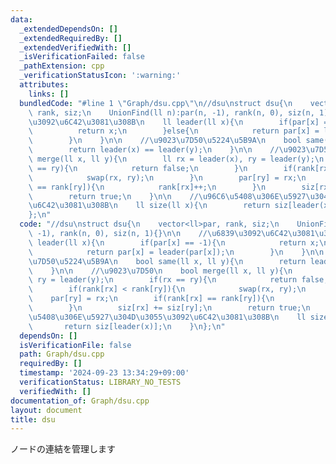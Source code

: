 ```yaml
---
data:
  _extendedDependsOn: []
  _extendedRequiredBy: []
  _extendedVerifiedWith: []
  _isVerificationFailed: false
  _pathExtension: cpp
  _verificationStatusIcon: ':warning:'
  attributes:
    links: []
  bundledCode: "#line 1 \"Graph/dsu.cpp\"\n//dsu\nstruct dsu{\n    vector<ll>par,\
    \ rank, siz;\n    UnionFind(ll n):par(n, -1), rank(n, 0), siz(n, 1){}\n\n    //\u6839\
    \u3092\u6C42\u3081\u308B\n    ll leader(ll x){\n        if(par[x] == -1){\n  \
    \          return x;\n        }else{\n            return par[x] = leader(par[x]);\n\
    \        }\n    }\n\n    //\u9023\u7D50\u5224\u5B9A\n    bool same(ll x, ll y){\n\
    \        return leader(x) == leader(y);\n    }\n\n    //\u9023\u7D50\n    bool\
    \ merge(ll x, ll y){\n        ll rx = leader(x), ry = leader(y);\n        if(rx\
    \ == ry){\n            return false;\n        }\n        if(rank[rx] < rank[ry]){\n\
    \            swap(rx, ry);\n        }\n        par[ry] = rx;\n        if(rank[rx]\
    \ == rank[ry]){\n            rank[rx]++;\n        }\n        siz[rx] += siz[ry];\n\
    \        return true;\n    }\n\n    //\u96C6\u5408\u306E\u5927\u304D\u3055\u3092\
    \u6C42\u3081\u308B\n    ll size(ll x){\n        return siz[leader(x)];\n    }\n\
    };\n"
  code: "//dsu\nstruct dsu{\n    vector<ll>par, rank, siz;\n    UnionFind(ll n):par(n,\
    \ -1), rank(n, 0), siz(n, 1){}\n\n    //\u6839\u3092\u6C42\u3081\u308B\n    ll\
    \ leader(ll x){\n        if(par[x] == -1){\n            return x;\n        }else{\n\
    \            return par[x] = leader(par[x]);\n        }\n    }\n\n    //\u9023\
    \u7D50\u5224\u5B9A\n    bool same(ll x, ll y){\n        return leader(x) == leader(y);\n\
    \    }\n\n    //\u9023\u7D50\n    bool merge(ll x, ll y){\n        ll rx = leader(x),\
    \ ry = leader(y);\n        if(rx == ry){\n            return false;\n        }\n\
    \        if(rank[rx] < rank[ry]){\n            swap(rx, ry);\n        }\n    \
    \    par[ry] = rx;\n        if(rank[rx] == rank[ry]){\n            rank[rx]++;\n\
    \        }\n        siz[rx] += siz[ry];\n        return true;\n    }\n\n    //\u96C6\
    \u5408\u306E\u5927\u304D\u3055\u3092\u6C42\u3081\u308B\n    ll size(ll x){\n \
    \       return siz[leader(x)];\n    }\n};\n"
  dependsOn: []
  isVerificationFile: false
  path: Graph/dsu.cpp
  requiredBy: []
  timestamp: '2024-09-23 13:34:29+09:00'
  verificationStatus: LIBRARY_NO_TESTS
  verifiedWith: []
documentation_of: Graph/dsu.cpp
layout: document
title: dsu
---
```

ノードの連結を管理します
